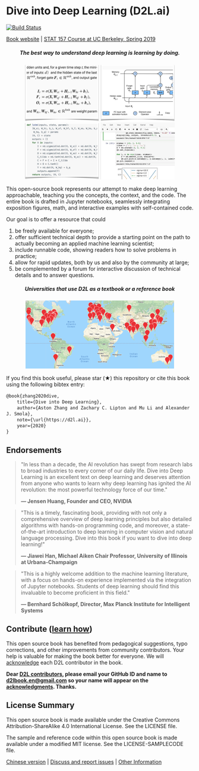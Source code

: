# Dive into Deep Learning (D2L.ai)

[![Build Status](http://ci.d2l.ai/job/d2l-en/job/master/badge/icon)](http://ci.d2l.ai/job/d2l-en/job/master/)

[Book website](https://d2l.ai/) | [STAT 157 Course at UC Berkeley, Spring 2019](http://courses.d2l.ai/berkeley-stat-157/index.html)

<h5 align="center"><i>The best way to understand deep learning is learning by doing.</i></h5>

<p align="center">
  <img width="200"  src="static/frontpage/_images/eq.jpg">
  <img width="200"  src="static/frontpage/_images/figure.jpg">
  <img width="200"  src="static/frontpage/_images/code.jpg">
  <img width="200"  src="static/frontpage/_images/notebook.gif">
</p>

This open-source book represents our attempt to make deep learning approachable, teaching you the concepts, the context, and the code. The entire book is drafted in Jupyter notebooks, seamlessly integrating exposition figures, math, and interactive examples with self-contained code.

Our goal is to offer a resource that could 
1. be freely available for everyone; 
1. offer sufficient technical depth to provide a starting point on the path to actually becoming an applied machine learning scientist; 
1. include runnable code, showing readers how to solve problems in practice; 
1. allow for rapid updates, both by us and also by the community at large; 
1. be complemented by a forum for interactive discussion of technical details and to answer questions.

<h5 align="center">Universities that use D2L as a textbook or a reference book</h5>
<p align="center">
  <img width="400"  src="static/frontpage/_images/map.png">
</p>

If you find this book useful, please star (★) this repository or cite this book using the following bibtex entry:

```
@book{zhang2020dive,
    title={Dive into Deep Learning},
    author={Aston Zhang and Zachary C. Lipton and Mu Li and Alexander J. Smola},
    note={\url{https://d2l.ai}},
    year={2020}
}
```

## Endorsements

> <p>"In less than a decade, the AI revolution has swept from research labs to broad industries to every corner of our daily life.  Dive into Deep Learning is an excellent text on deep learning and deserves attention from anyone who wants to learn why deep learning has ignited the AI revolution: the most powerful technology force of our time."</p>
> <b>&mdash; Jensen Huang, Founder and CEO, NVIDIA</b>

> <p>"This is a timely, fascinating book, providing with not only a comprehensive overview of deep learning principles but also detailed algorithms with hands-on programming code, and moreover, a state-of-the-art introduction to deep learning in computer vision and natural language processing. Dive into this book if you want to dive into deep learning!"</p>
> <b>&mdash; Jiawei Han, Michael Aiken Chair Professor, University of Illinois at Urbana-Champaign</b>

> <p>"This is a highly welcome addition to the machine learning literature, with a focus on hands-on experience implemented via the integration of Jupyter notebooks. Students of deep learning should find this invaluable to become proficient in this field."</p>
> <b>&mdash; Bernhard Schölkopf, Director, Max Planck Institute for Intelligent Systems</b>


## Contribute ([learn how](https://d2l.ai/chapter_appendix-tools-for-deep-learning/contributing.html))

This open source book has benefited from pedagogical suggestions, typo corrections, and other improvements from community contributors. Your help is valuable for making the book better for everyone. We will [acknowledge](https://d2l.ai/chapter_preface/index.html#Acknowledgments) each D2L contributor in the book.

**Dear [D2L contributors](https://github.com/d2l-ai/d2l-en/graphs/contributors), please email your GitHub ID and name to d2lbook.en@gmail.com so your name will appear on the [acknowledgments](https://d2l.ai/chapter_preface/index.html#Acknowledgments). Thanks.**


## License Summary

This open source book is made available under the Creative Commons Attribution-ShareAlike 4.0 International License. See the LICENSE file.

The sample and reference code within this open source book is made available under a modified MIT license. See the LICENSE-SAMPLECODE file.

[Chinese version](https://github.com/d2l-ai/d2l-zh) | [Discuss and report issues](https://discuss.mxnet.io/) | [Other Information](INFO.md)
